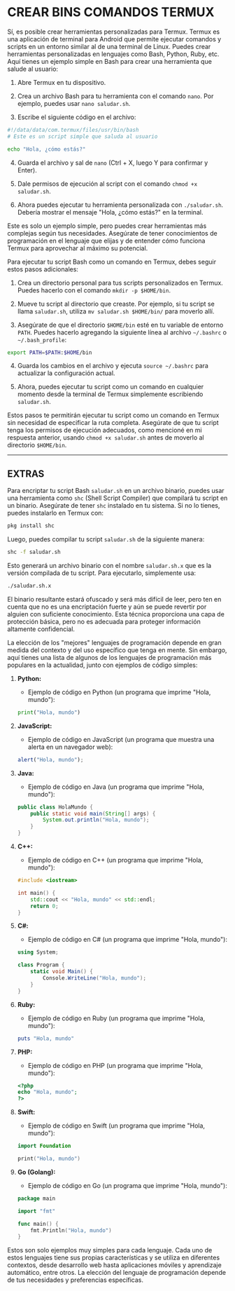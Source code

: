 # CREAR BINS COMANDOS TERMUX 
Sí, es posible crear herramientas personalizadas para Termux. Termux es una aplicación de terminal para Android que permite ejecutar comandos y scripts en un entorno similar al de una terminal de Linux. Puedes crear herramientas personalizadas en lenguajes como Bash, Python, Ruby, etc. Aquí tienes un ejemplo simple en Bash para crear una herramienta que salude al usuario:

1. Abre Termux en tu dispositivo.


3. Crea un archivo Bash para tu herramienta con el comando `nano`. Por ejemplo, puedes usar `nano saludar.sh`.

4. Escribe el siguiente código en el archivo:

```bash
#!/data/data/com.termux/files/usr/bin/bash
# Este es un script simple que saluda al usuario

echo "Hola, ¿cómo estás?"
```

4. Guarda el archivo y sal de `nano` (Ctrl + X, luego Y para confirmar y Enter).

5. Dale permisos de ejecución al script con el comando `chmod +x saludar.sh`.

6. Ahora puedes ejecutar tu herramienta personalizada con `./saludar.sh`. Debería mostrar el mensaje "Hola, ¿cómo estás?" en la terminal.

Este es solo un ejemplo simple, pero puedes crear herramientas más complejas según tus necesidades. Asegúrate de tener conocimientos de programación en el lenguaje que elijas y de entender cómo funciona Termux para aprovechar al máximo su potencial.


Para ejecutar tu script Bash como un comando en Termux, debes seguir estos pasos adicionales:

1. Crea un directorio personal para tus scripts personalizados en Termux. Puedes hacerlo con el comando `mkdir -p $HOME/bin`.

2. Mueve tu script al directorio que creaste. Por ejemplo, si tu script se llama `saludar.sh`, utiliza `mv saludar.sh $HOME/bin/` para moverlo allí.

3. Asegúrate de que el directorio `$HOME/bin` esté en tu variable de entorno `PATH`. Puedes hacerlo agregando la siguiente línea al archivo `~/.bashrc` o `~/.bash_profile`:

```bash
export PATH=$PATH:$HOME/bin
```

4. Guarda los cambios en el archivo y ejecuta `source ~/.bashrc` para actualizar la configuración actual.

5. Ahora, puedes ejecutar tu script como un comando en cualquier momento desde la terminal de Termux simplemente escribiendo `saludar.sh`.

Estos pasos te permitirán ejecutar tu script como un comando en Termux sin necesidad de especificar la ruta completa. Asegúrate de que tu script tenga los permisos de ejecución adecuados, como mencioné en mi respuesta anterior, usando `chmod +x saludar.sh` antes de moverlo al directorio `$HOME/bin`.

____________________________________
## EXTRAS

Para encriptar tu script Bash `saludar.sh` en un archivo binario, puedes usar una herramienta como `shc` (Shell Script Compiler) que compilará tu script en un binario. Asegúrate de tener `shc` instalado en tu sistema. Si no lo tienes, puedes instalarlo en Termux con:

```bash
pkg install shc
```

Luego, puedes compilar tu script `saludar.sh` de la siguiente manera:

```bash
shc -f saludar.sh
```

Esto generará un archivo binario con el nombre `saludar.sh.x` que es la versión compilada de tu script. Para ejecutarlo, simplemente usa:

```bash
./saludar.sh.x
```

El binario resultante estará ofuscado y será más difícil de leer, pero ten en cuenta que no es una encriptación fuerte y aún se puede revertir por alguien con suficiente conocimiento. Esta técnica proporciona una capa de protección básica, pero no es adecuada para proteger información altamente confidencial.

La elección de los "mejores" lenguajes de programación depende en gran medida del contexto y del uso específico que tenga en mente. Sin embargo, aquí tienes una lista de algunos de los lenguajes de programación más populares en la actualidad, junto con ejemplos de código simples:

1. **Python:**
   - Ejemplo de código en Python (un programa que imprime "Hola, mundo"):

   ```python
   print("Hola, mundo")
   ```

2. **JavaScript:**
   - Ejemplo de código en JavaScript (un programa que muestra una alerta en un navegador web):

   ```javascript
   alert("Hola, mundo");
   ```

3. **Java:**
   - Ejemplo de código en Java (un programa que imprime "Hola, mundo"):

   ```java
   public class HolaMundo {
       public static void main(String[] args) {
           System.out.println("Hola, mundo");
       }
   }
   ```

4. **C++:**
   - Ejemplo de código en C++ (un programa que imprime "Hola, mundo"):

   ```cpp
   #include <iostream>
   
   int main() {
       std::cout << "Hola, mundo" << std::endl;
       return 0;
   }
   ```

5. **C#:**
   - Ejemplo de código en C# (un programa que imprime "Hola, mundo"):

   ```csharp
   using System;

   class Program {
       static void Main() {
           Console.WriteLine("Hola, mundo");
       }
   }
   ```

6. **Ruby:**
   - Ejemplo de código en Ruby (un programa que imprime "Hola, mundo"):

   ```ruby
   puts "Hola, mundo"
   ```

7. **PHP:**
   - Ejemplo de código en PHP (un programa que imprime "Hola, mundo"):

   ```php
   <?php
   echo "Hola, mundo";
   ?>
   ```

8. **Swift:**
   - Ejemplo de código en Swift (un programa que imprime "Hola, mundo"):

   ```swift
   import Foundation

   print("Hola, mundo")
   ```

9. **Go (Golang):**
   - Ejemplo de código en Go (un programa que imprime "Hola, mundo"):

   ```go
   package main

   import "fmt"

   func main() {
       fmt.Println("Hola, mundo")
   }
   ```

Estos son solo ejemplos muy simples para cada lenguaje. Cada uno de estos lenguajes tiene sus propias características y se utiliza en diferentes contextos, desde desarrollo web hasta aplicaciones móviles y aprendizaje automático, entre otros. La elección del lenguaje de programación depende de tus necesidades y preferencias específicas.
